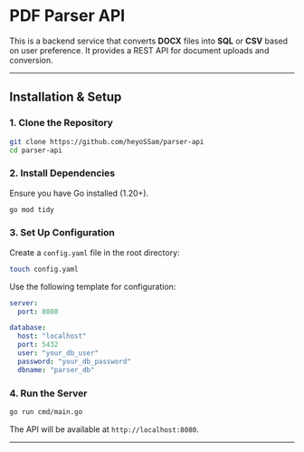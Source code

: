 # PDF Parser API

This is a backend service that converts **DOCX** files into **SQL** or **CSV** based on user preference. It provides a REST API for document uploads and conversion.

---

## **Installation & Setup**
### **1. Clone the Repository**
```sh
git clone https://github.com/heyoSSam/parser-api
cd parser-api
```

### **2. Install Dependencies**
Ensure you have Go installed (1.20+).
```sh
go mod tidy
```

### **3. Set Up Configuration**
Create a `config.yaml` file in the root directory:
```sh
touch config.yaml
```
Use the following template for configuration:
```yaml
server:
  port: 8080

database:
  host: "localhost"
  port: 5432
  user: "your_db_user"
  password: "your_db_password"
  dbname: "parser_db"
```

### **4. Run the Server**
```sh
go run cmd/main.go
```
The API will be available at `http://localhost:8080`.

---


